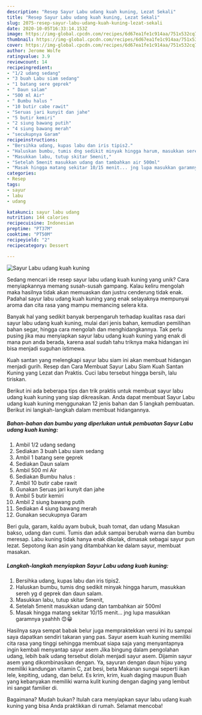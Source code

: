 ```yaml
---
description: "Resep Sayur Labu udang kuah kuning, Lezat Sekali"
title: "Resep Sayur Labu udang kuah kuning, Lezat Sekali"
slug: 2075-resep-sayur-labu-udang-kuah-kuning-lezat-sekali
date: 2020-10-05T16:33:14.153Z
image: https://img-global.cpcdn.com/recipes/6d67ea1fe1c914aa/751x532cq70/sayur-labu-udang-kuah-kuning-foto-resep-utama.jpg
thumbnail: https://img-global.cpcdn.com/recipes/6d67ea1fe1c914aa/751x532cq70/sayur-labu-udang-kuah-kuning-foto-resep-utama.jpg
cover: https://img-global.cpcdn.com/recipes/6d67ea1fe1c914aa/751x532cq70/sayur-labu-udang-kuah-kuning-foto-resep-utama.jpg
author: Jerome Wolfe
ratingvalue: 3.9
reviewcount: 14
recipeingredient:
- "1/2 udang sedang"
- "3 buah Labu siam sedang"
- "1 batang sere geprek"
- " Daun salam"
- "500 ml Air"
- " Bumbu halus "
- "10 butir cabe rawit"
- "Seruas jari kunyit dan jahe"
- "5 butir kemiri"
- "2 siung bawang putih"
- "4 siung bawang merah"
- "secukupnya Garam"
recipeinstructions:
- "Bersihka udang, kupas labu dan iris tipis2."
- "Haluskan bumbu, tumis dng sedikit minyak hingga harum, masukkan sereh yg d geprek dan daun salam."
- "Masukkan labu, tutup skitar 5menit,"
- "Setelah 5menit masukkan udang dan tambahkan air 500ml"
- "Masak hingga matang sekitar 10/15 menit... jng lupa masukkan garamnya yaahhh 😊😀"
categories:
- Resep
tags:
- sayur
- labu
- udang

katakunci: sayur labu udang 
nutrition: 144 calories
recipecuisine: Indonesian
preptime: "PT37M"
cooktime: "PT50M"
recipeyield: "2"
recipecategory: Dessert

---
```



![Sayur Labu udang kuah kuning](https://img-global.cpcdn.com/recipes/6d67ea1fe1c914aa/751x532cq70/sayur-labu-udang-kuah-kuning-foto-resep-utama.jpg)

Sedang mencari ide resep sayur labu udang kuah kuning yang unik? Cara menyiapkannya memang susah-susah gampang. Kalau keliru mengolah maka hasilnya tidak akan memuaskan dan justru cenderung tidak enak. Padahal sayur labu udang kuah kuning yang enak selayaknya mempunyai aroma dan cita rasa yang mampu memancing selera kita.

Banyak hal yang sedikit banyak berpengaruh terhadap kualitas rasa dari sayur labu udang kuah kuning, mulai dari jenis bahan, kemudian pemilihan bahan segar, hingga cara mengolah dan menghidangkannya. Tak perlu pusing jika mau menyiapkan sayur labu udang kuah kuning yang enak di mana pun anda berada, karena asal sudah tahu triknya maka hidangan ini bisa menjadi suguhan istimewa.

Kuah santan yang melengkapi sayur labu siam ini akan membuat hidangan menjadi gurih. Resep dan Cara Membuat Sayur Labu Siam Kuah Santan Kuning yang Lezat dan Praktis. Cuci labu tersebut hingga bersih, lalu tiriskan.


Berikut ini ada beberapa tips dan trik praktis untuk membuat sayur labu udang kuah kuning yang siap dikreasikan. Anda dapat membuat Sayur Labu udang kuah kuning menggunakan 12 jenis bahan dan 5 langkah pembuatan. Berikut ini langkah-langkah dalam membuat hidangannya.

<!--inarticleads1-->

##### Bahan-bahan dan bumbu yang diperlukan untuk pembuatan Sayur Labu udang kuah kuning:

1. Ambil 1/2 udang sedang
1. Sediakan 3 buah Labu siam sedang
1. Ambil 1 batang sere geprek
1. Sediakan  Daun salam
1. Ambil 500 ml Air
1. Sediakan  Bumbu halus :
1. Ambil 10 butir cabe rawit
1. Gunakan Seruas jari kunyit dan jahe
1. Ambil 5 butir kemiri
1. Ambil 2 siung bawang putih
1. Sediakan 4 siung bawang merah
1. Gunakan secukupnya Garam


Beri gula, garam, kaldu ayam bubuk, buah tomat, dan udang Masukan bakso, udang dan cumi. Tumis dan aduk sampai berubah warna dan bumbu meresap. Labu kuning tidak hanya enak dikolak, dimasak sebagai sayur pun lezat. Sepotong ikan asin yang ditambahkan ke dalam sayur, membuat masakan. 

<!--inarticleads2-->

##### Langkah-langkah menyiapkan Sayur Labu udang kuah kuning:

1. Bersihka udang, kupas labu dan iris tipis2.
1. Haluskan bumbu, tumis dng sedikit minyak hingga harum, masukkan sereh yg d geprek dan daun salam.
1. Masukkan labu, tutup skitar 5menit,
1. Setelah 5menit masukkan udang dan tambahkan air 500ml
1. Masak hingga matang sekitar 10/15 menit... jng lupa masukkan garamnya yaahhh 😊😀


Hasilnya saya sempat babak belur juga mempraktekkan versi ini itu sampai saya dapatkan sendiri takaran yang pas. Sayur asem kuah kuning memiliki cita rasa yang tinggi sehingga membuat siapa saja yang menyantapnya ingin kembali menyantap sayur asem Jika bingung dalam pengolahan udang, lebih baik udang tersebut diolah menjadi sayur asem. Dijamin sayur asem yang dikombinasikan dengan. Ya, sayuran dengan daun hijau yang memiliki kandungan vitamin C, zat besi, beta Makanan sungai seperti ikan lele, kepiting, udang, dan belut. Es krim, krim, kuah daging maupun Buah yang kebanyakan memiliki warna kulit kuning dengan daging yang lembut ini sangat familier di. 

Bagaimana? Mudah bukan? Itulah cara menyiapkan sayur labu udang kuah kuning yang bisa Anda praktikkan di rumah. Selamat mencoba!
